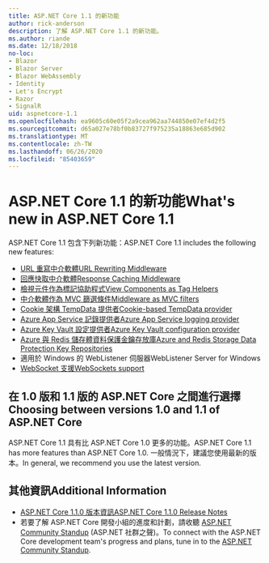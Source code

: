 ```yaml
---
title: ASP.NET Core 1.1 的新功能
author: rick-anderson
description: 了解 ASP.NET Core 1.1 的新功能。
ms.author: riande
ms.date: 12/18/2018
no-loc:
- Blazor
- Blazor Server
- Blazor WebAssembly
- Identity
- Let's Encrypt
- Razor
- SignalR
uid: aspnetcore-1.1
ms.openlocfilehash: ea9605c60e05f2a9cea962aa744850e07ef4d2f5
ms.sourcegitcommit: d65a027e78bf0b83727f975235a18863e685d902
ms.translationtype: MT
ms.contentlocale: zh-TW
ms.lasthandoff: 06/26/2020
ms.locfileid: "85403659"
---
```

# <a name="whats-new-in-aspnet-core-11"></a><span data-ttu-id="45977-103">ASP.NET Core 1.1 的新功能</span><span class="sxs-lookup"><span data-stu-id="45977-103">What's new in ASP.NET Core 1.1</span></span>

<span data-ttu-id="45977-104">ASP.NET Core 1.1 包含下列新功能：</span><span class="sxs-lookup"><span data-stu-id="45977-104">ASP.NET Core 1.1 includes the following new features:</span></span>

- [<span data-ttu-id="45977-105">URL 重寫中介軟體</span><span class="sxs-lookup"><span data-stu-id="45977-105">URL Rewriting Middleware</span></span>](xref:fundamentals/url-rewriting)
- [<span data-ttu-id="45977-106">回應快取中介軟體</span><span class="sxs-lookup"><span data-stu-id="45977-106">Response Caching Middleware</span></span>](xref:performance/caching/middleware)
- [<span data-ttu-id="45977-107">檢視元件作為標記協助程式</span><span class="sxs-lookup"><span data-stu-id="45977-107">View Components as Tag Helpers</span></span>](xref:mvc/views/view-components#invoking-a-view-component-as-a-tag-helper)
- [<span data-ttu-id="45977-108">中介軟體作為 MVC 篩選條件</span><span class="sxs-lookup"><span data-stu-id="45977-108">Middleware as MVC filters</span></span>](xref:mvc/controllers/filters#using-middleware-in-the-filter-pipeline)
- [<span data-ttu-id="45977-109">Cookie 架構 TempData 提供者</span><span class="sxs-lookup"><span data-stu-id="45977-109">Cookie-based TempData provider</span></span>](xref:fundamentals/app-state#tempdata)
- [<span data-ttu-id="45977-110">Azure App Service 記錄提供者</span><span class="sxs-lookup"><span data-stu-id="45977-110">Azure App Service logging provider</span></span>](xref:fundamentals/logging/index#azure-app-service-provider)
- [<span data-ttu-id="45977-111">Azure Key Vault 設定提供者</span><span class="sxs-lookup"><span data-stu-id="45977-111">Azure Key Vault configuration provider</span></span>](xref:security/key-vault-configuration)
- [<span data-ttu-id="45977-112">Azure 與 Redis 儲存體資料保護金鑰存放庫</span><span class="sxs-lookup"><span data-stu-id="45977-112">Azure and Redis Storage Data Protection Key Repositories</span></span>](xref:security/data-protection/implementation/key-storage-providers)
- <span data-ttu-id="45977-113">適用於 Windows 的 WebListener 伺服器</span><span class="sxs-lookup"><span data-stu-id="45977-113">WebListener Server for Windows</span></span>
- [<span data-ttu-id="45977-114">WebSocket 支援</span><span class="sxs-lookup"><span data-stu-id="45977-114">WebSockets support</span></span>](xref:fundamentals/websockets)

## <a name="choosing-between-versions-10-and-11-of-aspnet-core"></a><span data-ttu-id="45977-115">在 1.0 版和 1.1 版的 ASP.NET Core 之間進行選擇</span><span class="sxs-lookup"><span data-stu-id="45977-115">Choosing between versions 1.0 and 1.1 of ASP.NET Core</span></span>

<span data-ttu-id="45977-116">ASP.NET Core 1.1 具有比 ASP.NET Core 1.0 更多的功能。</span><span class="sxs-lookup"><span data-stu-id="45977-116">ASP.NET Core 1.1 has more features than ASP.NET Core 1.0.</span></span> <span data-ttu-id="45977-117">一般情況下，建議您使用最新的版本。</span><span class="sxs-lookup"><span data-stu-id="45977-117">In general, we recommend you use the latest version.</span></span>

## <a name="additional-information"></a><span data-ttu-id="45977-118">其他資訊</span><span class="sxs-lookup"><span data-stu-id="45977-118">Additional Information</span></span>

- [<span data-ttu-id="45977-119">ASP.NET Core 1.1.0 版本資訊</span><span class="sxs-lookup"><span data-stu-id="45977-119">ASP.NET Core 1.1.0 Release Notes</span></span>](https://github.com/dotnet/aspnetcore/releases/tag/1.1.0)
- <span data-ttu-id="45977-120">若要了解 ASP.NET Core 開發小組的進度和計劃，請收聽 [ASP.NET Community Standup](https://live.asp.net/) (ASP.NET 社群之聲)。</span><span class="sxs-lookup"><span data-stu-id="45977-120">To connect with the ASP.NET Core development team's progress and plans, tune in to the [ASP.NET Community Standup](https://live.asp.net/).</span></span>
